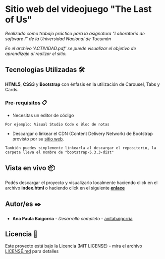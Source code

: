 # Sitio web del videojuego "The Last of Us"

_Realizado como trabajo práctico para la asignatura "Laboratorio de software I" de la Universidad Nacional de Tucumán_

_En el archivo 'ACTIVIDAD.pdf' se puede visualizar el objetivo de aprendizaje al realizar el sitio._

## Tecnologías Utilizadas 🛠️

**HTML5**, **CSS3** y **Bootstrap** con énfasis en la utilización de Carousel, Tabs y Cards.

### Pre-requisitos 📋

* Necesitas un editor de código

```
Por ejemplo: Visual Studio Code o Bloc de notas
```

* Descargar o linkear el CDN (Content Delivery Network) de Bootstrap provisto por su [sitio web](https://getbootstrap.esdocu.com/docs/5.3/getting-started/download/).

```
También puedes simplemente linkearla al descargar el repositorio, la carpeta lleva el nombre de "bootstrap-5.3.3-dist"
```

## Vista en vivo 📦

Podés descargar el proyecto y visualizarlo localmente haciendo click en el archivo **index.html** o haciendo click en el siguiente **[enlace](https://anitabaigorria.github.io/SITIO-WEB-HTML5-CSS3-Y-BOOTSRAP/)**


## Autor/es ✒️

* **Ana Paula Baigorria** - *Desarrollo completo* - [anitabaigorria](https://github.com/anitabaigorria)


## Licencia 📄

Este proyecto está bajo la Licencia (MIT LICENSE) - mira el archivo [LICENSE.md](LICENSE.txt) para detalles
